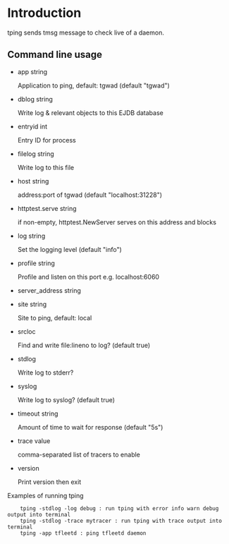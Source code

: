 # Introduction
tping sends tmsg message to check live of a daemon.

## Command line usage
- app string

    Application to ping, default: tgwad (default "tgwad")
- dblog string

    Write log & relevant objects to this EJDB database
- entryid int

    Entry ID for process
- filelog string

    Write log to this file
- host string

    address:port of tgwad (default "localhost:31228")
- httptest.serve string

    if non-empty, httptest.NewServer serves on this address and blocks
- log string

    Set the logging level (default "info")
- profile string

    Profile and listen on this port e.g. localhost:6060
- server_address string

- site string

    Site to ping, default: local
- srcloc

    Find and write file:lineno to log? (default true)
- stdlog

    Write log to stderr?
- syslog

    Write log to syslog? (default true)
- timeout string

    Amount of time to wait for response (default "5s")
- trace value

    comma-separated list of tracers to enable
- version

    Print version then exit

Examples of running tping
```
    tping -stdlog -log debug : run tping with error info warn debug output into terminal
    tping -stdlog -trace mytracer : run tping with trace output into terminal
    tping -app tfleetd : ping tfleetd daemon
```
